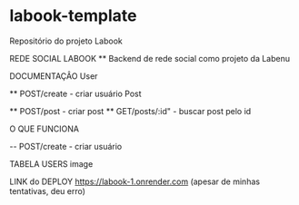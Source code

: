 # labook-template
Repositório do projeto Labook

REDE SOCIAL LABOOK
** Backend de rede social como projeto da Labenu

DOCUMENTAÇÂO
User

** POST/create - criar usuário
Post

** POST/post - criar post
** GET/posts/:id" - buscar post pelo id


O QUE FUNCIONA

-- POST/create - criar usuário

TABELA USERS
image

LINK do DEPLOY
https://labook-1.onrender.com
(apesar de minhas tentativas, deu erro)
